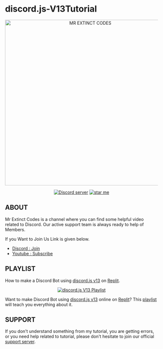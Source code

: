 # discord.js-V13Tutorial
<div align="center">
  <p>
    <a href="https://youtube.com/channel/UCdJDiMquCCq3wbZNt7Gtx3g"><img src="https://media.discordapp.net/attachments/926023641236377621/926023683120726016/20211230_133627.png" width="546" alt="MR EXTINCT CODES" /></a>
  </p>
  <p>
    <a href="https://discord.gg/MRbJCmv4YJ"><img src="https://img.shields.io/discord/925633293754449921?color=5865F2&logo=discord&logoColor=white" alt="Discord server" /></a>
    <a href="https://github.com/itzExtinct7/discord.js-V13Tutorial"><img src="https://img.shields.io/github/stars/itzExtinct7/discord.js-V13Tutorial?style=social" alt="star me"></a>
  </p>
</div>

## ABOUT

Mr Extinct Codes is a channel where you can find some helpful video related to Discord.
Our active support team is always ready to help of Members.

If you Want to Join Us Link is given below.
- [Discord : Join](https://discord.gg/MRbJCmv4YJ)
- [Youtube : Subscribe](https://youtube.com/channel/UCdJDiMquCCq3wbZNt7Gtx3g)

## PLAYLIST

How to make a Discord Bot using [discord.js v13](https://discord.js.org/#/) on [Replit](https://replit.com/~).
<div align="center">
  <p>
    <a href="https://youtube.com/playlist?list=PLDn8iE9osELojF2BTBe3dwOF_9FZQFliD"><img src="https://media.discordapp.net/attachments/966943970145996800/966964207989981204/1650612595566.jpg" alt="discord.js V13 Playlist" /></a>
  </p>
</div>

Want to make Discord Bot using [discord.js v13](https://discord.js.org/#/) online on [Replit](https://replit.com/~)? This [playlist](https://youtube.com/playlist?list=PLDn8iE9osELojF2BTBe3dwOF_9FZQFliD) will teach you everything about it.

## SUPPORT

If you don't understand something from my tutorial, you are getting errors, or you need help related to tutorial, please don't hesitate to join our official [support server](https://discord.gg/MRbJCmv4YJ).
